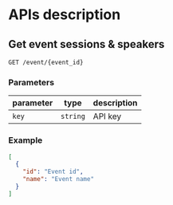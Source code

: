 # APIs description

## Get event sessions & speakers

`GET /event/{event_id}`

### Parameters

| parameter | type     | description |
| --------- | -------- | ----------- |
| `key`     | `string` | API key     |

### Example

```json
[
  {
    "id": "Event id",
    "name": "Event name"
  }
]
```
